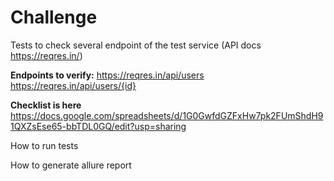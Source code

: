 # Challenge
Tests to check several endpoint of the test service (API docs https://reqres.in/)

<b>Endpoints to verify:</b>
https://reqres.in/api/users
https://reqres.in/api/users/{id}

<b>Checklist is here</b> 
https://docs.google.com/spreadsheets/d/1G0GwfdGZFxHw7pk2FUmShdH91QXZsEse65-bbTDL0GQ/edit?usp=sharing

How to run tests


How to generate allure report


